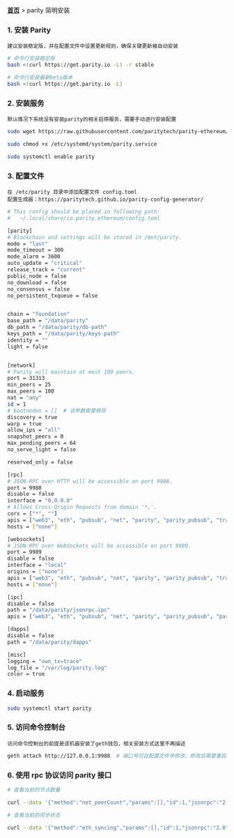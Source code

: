 **[首页](https://docs.workwithme.vip)** > parity 简明安装

### 1. 安装 Parity

    建议安装稳定版，并在配置文件中设置更新规则，确保关键更新被自动安装

```bash
# 命令行安装稳定版
bash <(curl https://get.parity.io -L) -r stable

# 命令行安装最新beta版本
bash <(curl https://get.parity.io -L)

```

### 2. 安装服务

    默认情况下系统没有安装parity的相关启停服务，需要手动进行安装配置

```bash
sudo wget https://raw.githubusercontent.com/paritytech/parity-ethereum/master/scripts/parity.service -O /etc/systemd/system/parity.service

sudo chmod +x /etc/systemd/system/parity.service

sudo systemctl enable parity

```

### 3. 配置文件

    在 /etc/parity 目录中添加配置文件 config.toml 
    配置生成器：https://paritytech.github.io/parity-config-generator/


```bash
# This config should be placed in following path:
#   ~/.local/share/io.parity.ethereum/config.toml

[parity]
# Blockchain and settings will be stored in /mnt/parity.
mode = "last"
mode_timeout = 300
mode_alarm = 3600
auto_update = "critical"
release_track = "current"
public_node = false
no_download = false
no_consensus = false
no_persistent_txqueue = false


chain = "foundation"
base_path = "/data/parity"
db_path = "/data/parity/db-path"
keys_path = "/data/parity/keys-path"
identity = ""
light = false


[network]
# Parity will maintain at most 100 peers.
port = 31313
min_peers = 25
max_peers = 100
nat = "any"
id = 1
# bootnodes = []  # 该参数需要移除
discovery = true
warp = true
allow_ips = "all"
snapshot_peers = 0
max_pending_peers = 64
no_serve_light = false

reserved_only = false

[rpc]
# JSON-RPC over HTTP will be accessible on port 9988.
port = 9988
disable = false
interface = "0.0.0.0"
# Allows Cross-Origin Requests from domain '*,'.
cors = ["*", ""]
apis = ["web3", "eth", "pubsub", "net", "parity", "parity_pubsub", "traces", "rpc", "shh", "shh_pubsub", "personal"]
hosts = ["none"]

[websockets]
# JSON-RPC over WebSockets will be accessible on port 9989.
port = 9989
disable = false
interface = "local"
origins = ["none"]
apis = ["web3", "eth", "pubsub", "net", "parity", "parity_pubsub", "traces", "rpc", "shh", "shh_pubsub"]
hosts = ["none"]

[ipc]
disable = false
path = "/data/parity/jsonrpc.ipc"
apis = ["web3", "eth", "pubsub", "net", "parity", "parity_pubsub", "parity_accounts", "traces", "rpc", "shh", "shh_pubsub"]

[dapps]
disable = false
path = "/data/parity/dapps"

[misc]
logging = "own_tx=trace"
log_file = "/var/log/parity.log"
color = true
```


### 4. 启动服务

```bash
sudo systemctl start parity
```

### 5. 访问命令控制台

    访问命令控制台的前提是该机器安装了geth钱包，相关安装方式这里不再描述

```bash
geth attach http://127.0.0.1:9988  # 端口号可在配置文件中修改，修改后需要重启服务
```

### 6. 使用 rpc 协议访问 parity 接口

```bash
# 查看当前的节点数量

curl --data '{"method":"net_peerCount","params":[],"id":1,"jsonrpc":"2.0"}' -H "Content-Type: application/json" -X POST localhost:9988

# 查看当前的同步状态

curl --data '{"method":"eth_syncing","params":[],"id":1,"jsonrpc":"2.0"}' -H "Content-Type: application/json" -X POST localhost:9988
```
